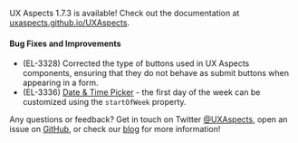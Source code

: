 UX Aspects 1.7.3 is available! Check out the documentation at [uxaspects.github.io/UXAspects](https://uxaspects.github.io/UXAspects).

#### Bug Fixes and Improvements
* (EL-3328) Corrected the type of buttons used in UX Aspects components, ensuring that they do not behave as submit buttons when appearing in a form.
* (EL-3336) [Date & Time Picker](https://uxaspects.github.io/UXAspects/#/components/date-time-picker#date-time-picker) - the first day of the week can be customized using the `startOfWeek` property.

Any questions or feedback? Get in touch on Twitter [@UXAspects](https://twitter.com/UXAspects), open an issue on [GitHub](https://github.com/UXAspects/UXAspects/issues), or check our [blog](https://uxaspects.github.io/UXAspects/#/blog) for more information!
